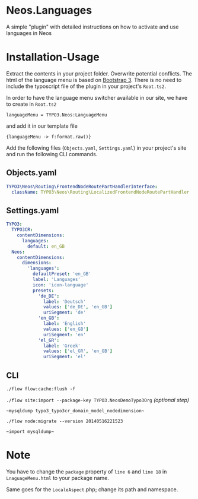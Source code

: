 Neos.Languages
==============

A simple "plugin" with detailed instructions on how to activate and use languages in Neos

Installation-Usage
==================
Extract the contents in your project folder. Overwrite potential conflicts. The html of the language menu is based on [Bootstrap 3](http://getbootstrap.com/). There is no need to include the typoscript file of the plugin in your project's `Root.ts2`.


In order to have the language menu switcher available in our site, we have to create in `Root.ts2`

`languageMenu = TYPO3.Neos:LanguageMenu`

and add it in our template file

`{languageMenu -> f:format.raw()}`


Add the following files (`Objects.yaml`, `Settings.yaml`) in your project's site and run the following CLI commands.
	
	
Objects.yaml
------------
```yaml
TYPO3\Neos\Routing\FrontendNodeRoutePartHandlerInterface:
  className: TYPO3\Neos\Routing\LocalizedFrontendNodeRoutePartHandler
```
  
Settings.yaml
-------------
```yaml
TYPO3:
  TYPO3CR:
    contentDimensions:
      languages:
        default: en_GB
  Neos:
    contentDimensions:
      dimensions:
        'languages':
          defaultPreset: 'en_GB'
          label: 'Languages'
          icon: 'icon-language'
          presets:
            'de_DE':
              label: 'Deutsch'
              values: ['de_DE', 'en_GB']
              uriSegment: 'de'
            'en_GB':
              label: 'English'
              values: ['en_GB']
              uriSegment: 'en'
            'el_GR':
              label: 'Greek'
              values: ['el_GR', 'en_GB']
              uriSegment: 'el'
```			  
CLI
---
`./flow flow:cache:flush -f`

`./flow site:import --package-key TYPO3.NeosDemoTypo3Org` *(optional step)*

`~mysqldump typo3_typo3cr_domain_model_nodedimension~`

`./flow node:migrate --version 20140516221523`

`~import mysqldump~`

Note
====
You have to change the `package` property of `line 6` and `line 18` in `LnaguageMenu.html` to your package name.

Same goes for the `LocaleAspect`.php; change its path and namespace.

